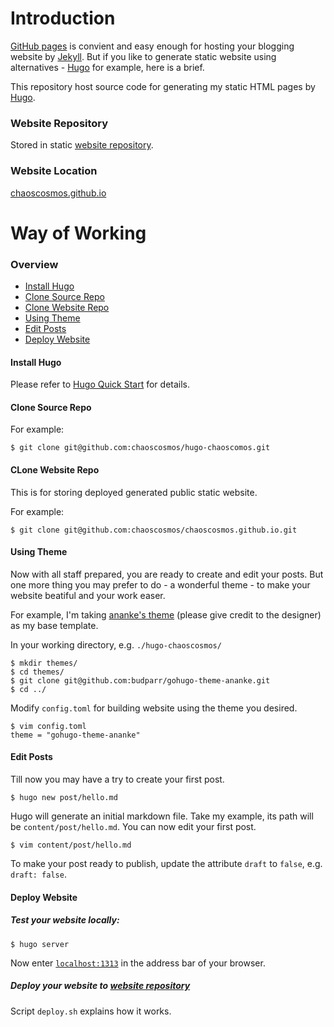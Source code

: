 
[hugo]: <http://gohugo.io/> "Hugo official site"
[hugoguide]: <https://gohugo.io/getting-started/quick-start/> "Hugo Quick Start"
[website]: <https://github.com/chaoscosmos/chaoscosmos.github.io> "website repo"
[weburl]: <https://chaoscosmos.github.io> "Website URL"
[ananketheme]: <https://github.com/budparr/gohugo-theme-ananke> "Ananke's theme"
[githubpages]: <https://pages.github.com/> "GitHub Pages"
[jekyll]: <https://help.github.com/articles/using-jekyll-with-pages> "Jekyll Help"


# Introduction

[GitHub pages][githubpages] is convient and easy enough for hosting your blogging website by [Jekyll][jekyll]. But if you like to generate static website using alternatives - [Hugo][hugo] for example, here is a brief.

This repository host source code for generating my static HTML pages by [Hugo][hugo].

### Website Repository
Stored in static [website repository][website].

### Website Location
[chaoscosmos.github.io][weburl]

# Way of Working

### Overview
* [Install Hugo](#install-hugo)
* [Clone Source Repo](#clone-source-repo)
* [Clone Website Repo](#clone-website-repo)
* [Using Theme](#using-theme)
* [Edit Posts](#edit-posts)
* [Deploy Website](#deploy-website)

#### Install Hugo

Please refer to [Hugo Quick Start][hugoguide] for details.

#### Clone Source Repo

For example:

```
$ git clone git@github.com:chaoscosmos/hugo-chaoscomos.git
```

#### CLone Website Repo

This is for storing deployed generated public static website.

For example:

```
$ git clone git@github.com:chaoscosmos/chaoscosmos.github.io.git
```

#### Using Theme

Now with all staff prepared, you are ready to create and edit your posts. But one more thing you may prefer to do - a wonderful theme - to make your website beatiful and your work easer.

For example, I'm taking [ananke's theme][ananketheme] (please give credit to the designer) as my base template.

In your working directory, e.g. `./hugo-chaoscosmos/`

```
$ mkdir themes/
$ cd themes/
$ git clone git@github.com:budparr/gohugo-theme-ananke.git
$ cd ../
```

Modify `config.toml` for building website using the theme you desired.

```
$ vim config.toml
theme = "gohugo-theme-ananke"
```


#### Edit Posts

Till now you may have a try to create your first post.

```
$ hugo new post/hello.md
```

Hugo will generate an initial markdown file. Take my example, its path will be `content/post/hello.md`. You can now edit your first post.

```
$ vim content/post/hello.md
```

To make your post ready to publish, update the attribute `draft` to `false`, e.g. `draft: false`.

#### Deploy Website

##### Test your website locally:

`$ hugo server`

Now enter [`localhost:1313`](http://localhost:1313/) in the address bar of your browser.

##### Deploy your website to [website repository][website]

Script `deploy.sh` explains how it works.


